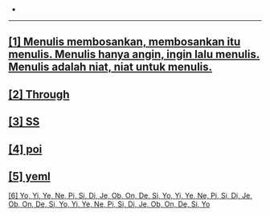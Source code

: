 -
---
<a href="/_home/127.0.0.1" target='_blank'>[1] Menulis membosankan, membosankan itu menulis. Menulis hanya angin, ingin lalu menulis. Menulis adalah niat, niat untuk menulis.</a>
---
<a href="/_home/█" target='_blank' style="color:currentcolor">[2] Through</a>
---
<a href="/_home/sysrq.md" target='_blank'>[3] SS</a>
---
<a href="/_home/f13.xml" target='_blank'>[4] poi</a>
---
<a href="/_home/whom.atx" target='_blank'>[5] yeml</a>
---
<a href="/_home/dar.atx" target='_blank'>[6] Yo, Yi, Ye, Ne, Pi, Si, Di, Je, Ob, On, De, Si, Yo, Yi, Ye, Ne, Pi, Si, Di, Je, Ob, On, De, Si, Yo, Yi, Ye, Ne, Pi, Si, Di, Je, Ob, On, De, Si, Yo</a>
